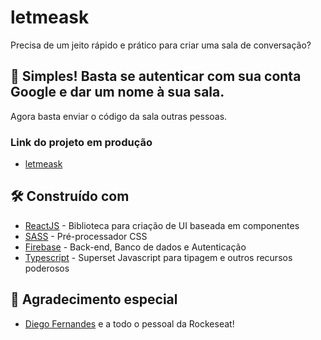 # letmeask

Precisa de um jeito rápido e prático para criar uma sala de conversação?

## 🚀 Simples! Basta se autenticar com sua conta Google e dar um nome à sua sala.

Agora basta enviar o código da sala outras pessoas.

### Link do projeto em produção
- [letmeask](https://letmeask-29b03.web.app)

## 🛠️ Construído com

* [ReactJS](https://reactjs.org/) - Biblioteca para criação de UI baseada em componentes
* [SASS](https://sass-lang.com/) - Pré-processador CSS
* [Firebase](https://firebase.google.com/) - Back-end, Banco de dados e Autenticação
* [Typescript](https://www.typescriptlang.org/) - Superset Javascript para tipagem e outros recursos poderosos


## 🎁 Agradecimento especial

* [Diego Fernandes](https://github.com/diego3g) e a todo o pessoal da Rockeseat!
